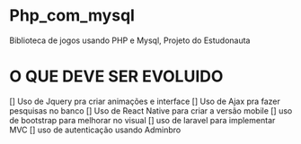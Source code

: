 # Php_com_mysql
Biblioteca de jogos usando PHP e Mysql, Projeto do Estudonauta


# O QUE DEVE SER EVOLUIDO
[] Uso de Jquery pra criar animações e interface
[] Uso de Ajax pra fazer pesquisas no banco
[] Uso de React Native para criar a versão mobile
[] uso de bootstrap para melhorar no visual
[] uso de laravel para implementar MVC
[] uso de autenticação usando Adminbro
